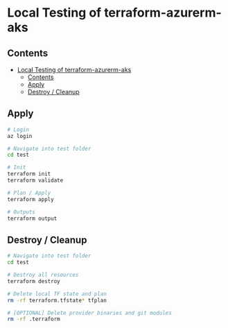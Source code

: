 # Local Testing of terraform-azurerm-aks

## Contents

- [Local Testing of terraform-azurerm-aks](#local-testing-of-terraform-azurerm-aks)
  - [Contents](#contents)
  - [Apply](#apply)
  - [Destroy / Cleanup](#destroy--cleanup)

## Apply

```bash
# Login
az login

# Navigate into test folder
cd test

# Init
terraform init
terraform validate

# Plan / Apply
terraform apply

# Outputs
terraform output
```

## Destroy / Cleanup

```bash
# Navigate into test folder
cd test

# Destroy all resources
terraform destroy

# Delete local TF state and plan
rm -rf terraform.tfstate* tfplan

# [OPTIONAL] Delete provider binaries and git modules
rm -rf .terraform
```
